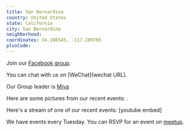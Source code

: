 ```yaml
---
title: San Bernardino
country: United States
state: California
city: San Bernardino
neighborhood: 
coordinates: 34.108345, -117.289765
plusCode:
---
```

Join our [Facebook group](https://www.facebook.com/groups/free.code.camp.san.bernardino).

You can chat with us on [WeChat](wechat URL).

Our Group leader is [Miya](freecodecamp.org/miya)

Here are some pictures from our recent events:
![]().

Here's a stream of one of our recent events:
[youtube embed]

We have events every Tuesday. You can RSVP for an event on [meetup](meetupurl).
